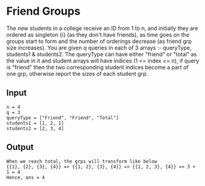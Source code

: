 # Friend Groups
The new students in a college receive an ID from 1 to n, and initially they are ordered as 
singleton {i} (as they don't have friends), as time goes on the groups start to form and the
number of orderings decrease (as friend grp size increases). You are given q queries in each of 3 arrays :- queryType, students1 & students2. The queryType can have either "friend" or 
"total" as the value in it and student arrays will have indices (1 <= index <= n), if query is "friend" then the two corresponding student indices become a part of one grp, otherwise report the sizes of each student grp.

## Input
```
n = 4
q = 3
queryType = ["Friend", "Friend", "Total"]
students1 = [1, 2, 1]
students2 = [2, 3, 4]
```

## Output
```
When we reach total, the grps will transform like below
{{1}, {2}, {3}, {4}} => {{1, 2}, {3}, {4}} => {{1, 2, 3}, {4}} => 3 + 1 = 4
Hence, ans = 4
```
